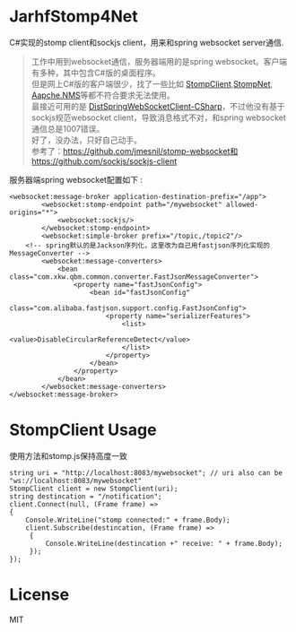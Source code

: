 # JarhfStomp4Net
C#实现的stomp client和sockjs client，用来和spring websocket server通信.  

> 工作中用到websocket通信，服务器端用的是spring websocket。客户端有多种，其中包含C#版的桌面程序。  
但是网上C#版的客户端很少，找了一些比如 [StompClient](https://github.com/Code-Sharp/StompSharp),[StompNet](https://github.com/krlito/StompNet), [Aapche.NMS](http://activemq.apache.org/nms/)等都不符合要求无法使用。    
最接近可用的是 [DistSpringWebSocketClient-CSharp](https://github.com/DistChen/DistSpringWebsocketClient-CSharp)，不过他没有基于sockjs规范websocket client，导致消息格式不对，和spring websocket通信总是1007错误。    
好了，没办法，只好自己动手。  
参考了：https://github.com/jmesnil/stomp-websocket和https://github.com/sockjs/sockjs-client


服务器端spring websocket配置如下 :
```
<websocket:message-broker application-destination-prefix="/app">
        <websocket:stomp-endpoint path="/mywebsocket" allowed-origins="*">
            <websocket:sockjs/>
        </websocket:stomp-endpoint>
        <websocket:simple-broker prefix="/topic,/topic2"/>
	<!-- spring默认的是Jackson序列化，这里改为自己用fastjson序列化实现的MessageConverter -->
        <websocket:message-converters>
            <bean class="com.xkw.qbm.common.converter.FastJsonMessageConverter">
                <property name="fastJsonConfig">
                    <bean id="fastJsonConfig"
                          class="com.alibaba.fastjson.support.config.FastJsonConfig">
                        <property name="serializerFeatures">
                            <list>
                                <value>DisableCircularReferenceDetect</value>
                            </list>
                        </property>
                    </bean>
                </property>
            </bean>
        </websocket:message-converters>        
</websocket:message-broker>
```

# StompClient Usage
使用方法和stomp.js保持高度一致

```
string uri = "http://localhost:8083/mywebsocket"; // uri also can be "ws://localhost:8083/mywebsocket"
StompClient client = new StompClient(uri);
string destincation = "/notification";
client.Connect(null, (Frame frame) =>
{
	Console.WriteLine("stomp connected:" + frame.Body);
	client.Subscribe(destincation, (Frame frame) =>
	 {
		 Console.WriteLine(destincation +" receive: " + frame.Body);
	 });
});
```

# License
MIT
